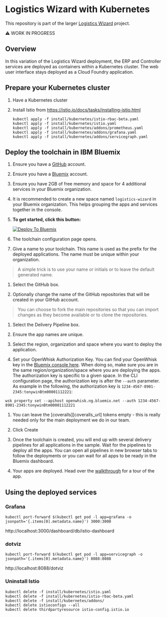 # Logistics Wizard with Kubernetes

This repository is part of the larger [Logistics Wizard](https://github.com/IBM-Bluemix/logistics-wizard) project.

:warning: WORK IN PROGRESS

## Overview

In this variation of the Logistics Wizard deployment, the ERP and Controller services are deployed as containers within a Kubernetes cluster. The web user interface stays deployed as a Cloud Foundry application.

## Prepare your Kubernetes cluster

1. Have a Kubernetes cluster

1. Install Istio from https://istio.io/docs/tasks/installing-istio.html

   ```
   kubectl apply -f install/kubernetes/istio-rbac-beta.yaml
   kubectl apply -f install/kubernetes/istio.yaml
   kubectl apply -f install/kubernetes/addons/prometheus.yaml
   kubectl apply -f install/kubernetes/addons/grafana.yaml
   kubectl apply -f install/kubernetes/addons/servicegraph.yaml
   ```

## Deploy the toolchain in IBM Bluemix

1. Ensure you have a [GitHub](https://github.com/) account.

1. Ensure you have a [Bluemix](https://ibm.com/bluemix) account.

1. Ensure you have 2GB of free memory and space for 4 additional services in your Bluemix organization.

1. It is recommended to create a new space named `logistics-wizard` in your Bluemix organization. This helps grouping the apps and services together in the console.

1. **To get started, click this button:**

   [![Deploy To Bluemix](https://console.ng.bluemix.net/devops/graphics/create_toolchain_button.png)](https://console.ng.bluemix.net/devops/setup/deploy/?repository=https://github.com/IBM-Bluemix/logistics-wizard-kubernetes&branch=master)

1. The toolchain configuration page opens.

1. Give a name to your toolchain. This name is used as the prefix for the deployed applications. The name must be unique within your organization.

  > A simple trick is to use your name or initials or to leave the default generated name.

1. Select the GitHub box.

1. Optionally change the name of the GitHub repositories that will be created in your GitHub account.

  > You can choose to fork the main repositories so that you can import changes as they become available or to clone the repositories.

1. Select the Delivery Pipeline box.

1. Ensure the app names are unique.

1. Select the region, organization and space where you want to deploy the application.

1. Set your OpenWhisk Authorization Key. You can find your OpenWhisk key in the [Bluemix console here](https://console.ng.bluemix.net/openwhisk/cli). When doing so, make sure you are in the same region/organization/space where you are deploying the apps. The authorization key is specific to a given space. In the CLI configuration page, the authorization key is after the `--auth` parameter. As example in the following, the authorization key is `1234-4567-8901-2345:tonywinBtm00001112221`:

  ```
  wsk property set --apihost openwhisk.ng.bluemix.net --auth 1234-4567-8901-2345:tonywinBtm00001112221
  ```

1. You can leave the [coveralls][coveralls_url] tokens empty - this is really needed only for the main deployment we do in our team.

1. Click Create

1. Once the toolchain is created, you will end up with several delivery pipelines for all applications in the sample. Wait for the pipelines to deploy all the apps. You can open all pipelines in new browser tabs to follow the deployments or you can wait for all apps to be ready in the Bluemix dashboard.

1. Your apps are deployed. Head over the [walkthrough](https://github.com/IBM-Bluemix/logistics-wizard/blob/master/WALKTHROUGH.md) for a tour of the app.

## Using the deployed services

### Grafana

   ```
   kubectl port-forward $(kubectl get pod -l app=grafana -o jsonpath='{.items[0].metadata.name}') 3000:3000
   ```

   http://localhost:3000/dashboard/db/istio-dashboard

### dotviz

   ```
   kubectl port-forward $(kubectl get pod -l app=servicegraph -o jsonpath='{.items[0].metadata.name}') 8088:8088
   ```

   http://localhost:8088/dotviz


### Uninstall Istio

   ```
   kubectl delete -f install/kubernetes/istio.yaml
   kubectl delete -f install/kubernetes/istio-rbac-beta.yaml
   kubectl delete -f install/kubernetes/addons/
   kubectl delete istioconfigs --all
   kubectl delete thirdpartyresource istio-config.istio.io
   ```
